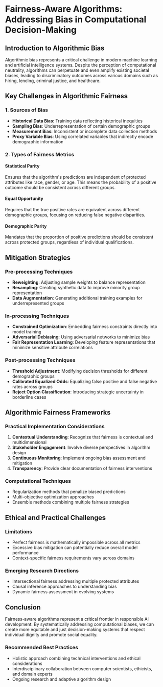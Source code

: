 # Fairness-Aware Algorithms: Addressing Bias in Computational Decision-Making

## Introduction to Algorithmic Bias

Algorithmic bias represents a critical challenge in modern machine learning and artificial intelligence systems. Despite the perception of computational neutrality, algorithms can perpetuate and even amplify existing societal biases, leading to discriminatory outcomes across various domains such as hiring, lending, criminal justice, and healthcare.

## Key Challenges in Algorithmic Fairness

### 1. Sources of Bias
- **Historical Data Bias**: Training data reflecting historical inequities
- **Sampling Bias**: Underrepresentation of certain demographic groups
- **Measurement Bias**: Inconsistent or incomplete data collection methods
- **Proxy Variable Bias**: Using correlated variables that indirectly encode demographic information

### 2. Types of Fairness Metrics

#### Statistical Parity
Ensures that the algorithm's predictions are independent of protected attributes like race, gender, or age. This means the probability of a positive outcome should be consistent across different groups.

#### Equal Opportunity
Requires that the true positive rates are equivalent across different demographic groups, focusing on reducing false negative disparities.

#### Demographic Parity
Mandates that the proportion of positive predictions should be consistent across protected groups, regardless of individual qualifications.

## Mitigation Strategies

### Pre-processing Techniques
- **Reweighting**: Adjusting sample weights to balance representation
- **Resampling**: Creating synthetic data to improve minority group representation
- **Data Augmentation**: Generating additional training examples for underrepresented groups

### In-processing Techniques
- **Constrained Optimization**: Embedding fairness constraints directly into model training
- **Adversarial Debiasing**: Using adversarial networks to minimize bias
- **Fair Representation Learning**: Developing feature representations that minimize sensitive attribute correlations

### Post-processing Techniques
- **Threshold Adjustment**: Modifying decision thresholds for different demographic groups
- **Calibrated Equalized Odds**: Equalizing false positive and false negative rates across groups
- **Reject Option Classification**: Introducing strategic uncertainty in borderline cases

## Algorithmic Fairness Frameworks

### Practical Implementation Considerations
1. **Contextual Understanding**: Recognize that fairness is contextual and multidimensional
2. **Stakeholder Engagement**: Involve diverse perspectives in algorithm design
3. **Continuous Monitoring**: Implement ongoing bias assessment and mitigation
4. **Transparency**: Provide clear documentation of fairness interventions

### Computational Techniques
- Regularization methods that penalize biased predictions
- Multi-objective optimization approaches
- Ensemble methods combining multiple fairness strategies

## Ethical and Practical Challenges

### Limitations
- Perfect fairness is mathematically impossible across all metrics
- Excessive bias mitigation can potentially reduce overall model performance
- Context-specific fairness requirements vary across domains

### Emerging Research Directions
- Intersectional fairness addressing multiple protected attributes
- Causal inference approaches to understanding bias
- Dynamic fairness assessment in evolving systems

## Conclusion

Fairness-aware algorithms represent a critical frontier in responsible AI development. By systematically addressing computational biases, we can create more equitable and just decision-making systems that respect individual dignity and promote social equality.

### Recommended Best Practices
- Holistic approach combining technical interventions and ethical considerations
- Interdisciplinary collaboration between computer scientists, ethicists, and domain experts
- Ongoing research and adaptive algorithm design
